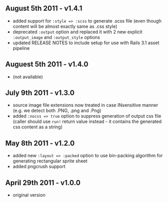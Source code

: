 
August 5th 2011 - v1.4.1
------------------------
 * added support for `:style => :scss` to generate .scss file (even though content will be almost exactly same as .css style)
 * deprecated `:output` option and replaced it with 2 new explicit `:output_image` and `:output_style` options
 * updated RELEASE NOTES to include setup for use with Rails 3.1 asset pipeline

Auguest 5th 2011 - v1.4.0
-------------------------
 * (not available)

July 9th 2011 - v1.3.0
----------------------

 * source image file extensions now treated in case INsensitive manner (e.g. we detect both .PNG, .png and .Png)
 * added `:nocss => true` option to suppress generation of output css file (caller should use `run!` return value instead - it contains the generated css content as a string)

May 8th 2011 - v1.2.0
---------------------

 * added new `:layout => :packed` option to use bin-packing algorithm for generating rectangular sprite sheet
 * added pngcrush support

April 29th 2011 - v1.0.0
------------------------

 * original version
